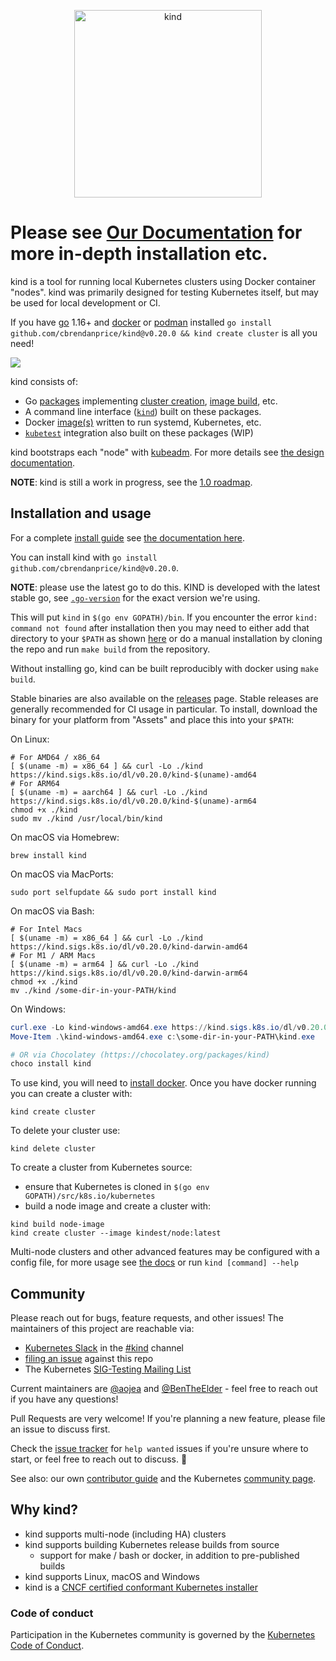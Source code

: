 <p align="center"><img alt="kind" src="./logo/logo.png" width="300px" /></p>

# Please see [Our Documentation](https://kind.sigs.k8s.io/docs/user/quick-start/) for more in-depth installation etc.

kind is a tool for running local Kubernetes clusters using Docker container "nodes".
kind was primarily designed for testing Kubernetes itself, but may be used for local development or CI.

If you have [go] 1.16+ and [docker] or [podman] installed `go install github.com/cbrendanprice/kind@v0.20.0 && kind create cluster` is all you need!

![](site/static/images/kind-create-cluster.png)

kind consists of:
- Go [packages][packages] implementing [cluster creation][cluster package], [image build][build package], etc.
- A command line interface ([`kind`][kind cli]) built on these packages.
- Docker [image(s)][images] written to run systemd, Kubernetes, etc.
- [`kubetest`][kubetest] integration also built on these packages (WIP)

kind bootstraps each "node" with [kubeadm][kubeadm]. For more details see [the design documentation][design doc].

**NOTE**: kind is still a work in progress, see the [1.0 roadmap].

## Installation and usage

For a complete [install guide] see [the documentation here][install guide].

You can install kind with `go install github.com/cbrendanprice/kind@v0.20.0`.

**NOTE**: please use the latest go to do this. KIND is developed with the latest stable go, see [`.go-version`](./.go-version) for the exact version we're using.

This will put `kind` in `$(go env GOPATH)/bin`. If you encounter the error
`kind: command not found` after installation then you may need to either add that directory to your `$PATH` as
shown [here](https://golang.org/doc/code.html#GOPATH) or do a manual installation by cloning the repo and run
`make build` from the repository.

Without installing go, kind can be built reproducibly with docker using `make build`.

Stable binaries are also available on the [releases] page. Stable releases are
generally recommended for CI usage in particular.
To install, download the binary for your platform from "Assets" and place this
into your `$PATH`:

On Linux:

```console
# For AMD64 / x86_64
[ $(uname -m) = x86_64 ] && curl -Lo ./kind https://kind.sigs.k8s.io/dl/v0.20.0/kind-$(uname)-amd64
# For ARM64
[ $(uname -m) = aarch64 ] && curl -Lo ./kind https://kind.sigs.k8s.io/dl/v0.20.0/kind-$(uname)-arm64
chmod +x ./kind
sudo mv ./kind /usr/local/bin/kind
```

On macOS via Homebrew:

```console
brew install kind
```

On macOS via MacPorts:

```console
sudo port selfupdate && sudo port install kind
```

On macOS via Bash:

```console
# For Intel Macs
[ $(uname -m) = x86_64 ] && curl -Lo ./kind https://kind.sigs.k8s.io/dl/v0.20.0/kind-darwin-amd64
# For M1 / ARM Macs
[ $(uname -m) = arm64 ] && curl -Lo ./kind https://kind.sigs.k8s.io/dl/v0.20.0/kind-darwin-arm64
chmod +x ./kind
mv ./kind /some-dir-in-your-PATH/kind
```

On Windows:

```powershell
curl.exe -Lo kind-windows-amd64.exe https://kind.sigs.k8s.io/dl/v0.20.0/kind-windows-amd64
Move-Item .\kind-windows-amd64.exe c:\some-dir-in-your-PATH\kind.exe

# OR via Chocolatey (https://chocolatey.org/packages/kind)
choco install kind
```

To use kind, you will need to [install docker].
Once you have docker running you can create a cluster with:

```console
kind create cluster
```

To delete your cluster use:

```console
kind delete cluster
```

<!--TODO(bentheelder): improve this part of the guide-->
To create a cluster from Kubernetes source:
- ensure that Kubernetes is cloned in `$(go env GOPATH)/src/k8s.io/kubernetes`
- build a node image and create a cluster with:
```console
kind build node-image
kind create cluster --image kindest/node:latest
```

Multi-node clusters and other advanced features may be configured with a config
file, for more usage see [the docs][user guide] or run `kind [command] --help`

## Community

Please reach out for bugs, feature requests, and other issues!
The maintainers of this project are reachable via:

- [Kubernetes Slack] in the [#kind] channel
- [filing an issue] against this repo
- The Kubernetes [SIG-Testing Mailing List]

Current maintainers are [@aojea] and [@BenTheElder] - feel free to
reach out if you have any questions!

Pull Requests are very welcome!
If you're planning a new feature, please file an issue to discuss first.

Check the [issue tracker] for `help wanted` issues if you're unsure where to
start, or feel free to reach out to discuss. 🙂

See also: our own [contributor guide] and the Kubernetes [community page].

## Why kind?

- kind supports multi-node (including HA) clusters
- kind supports building Kubernetes release builds from source
  - support for make / bash or docker, in addition to pre-published builds
- kind supports Linux, macOS and Windows
- kind is a [CNCF certified conformant Kubernetes installer](https://landscape.cncf.io/?selected=kind)

### Code of conduct

Participation in the Kubernetes community is governed by the [Kubernetes Code of Conduct].

<!--links-->
[go]: https://golang.org/
[go-supported]: https://golang.org/doc/devel/release.html#policy
[docker]: https://www.docker.com/
[podman]: https://podman.io/
[community page]: https://kubernetes.io/community/
[Kubernetes Code of Conduct]: code-of-conduct.md
[Go Report Card Badge]: https://goreportcard.com/badge/github.com/cbrendanprice/kind
[Go Report Card]: https://goreportcard.com/report/github.com/cbrendanprice/kind
[conformance tests]: https://github.com/kubernetes/community/blob/master/contributors/devel/sig-architecture/conformance-tests.md
[packages]: ./pkg
[cluster package]: ./pkg/cluster
[build package]: ./pkg/build
[kind cli]: ./main.go
[images]: ./images
[kubetest]: https://github.com/kubernetes/test-infra/tree/master/kubetest
[kubeadm]: https://kubernetes.io/docs/reference/setup-tools/kubeadm/kubeadm/
[design doc]: https://kind.sigs.k8s.io/docs/design/initial
[user guide]: https://kind.sigs.k8s.io/docs/user/quick-start
[SIG-Testing Mailing List]: https://groups.google.com/forum/#!forum/kubernetes-sig-testing
[issue tracker]: https://github.com/kubernetes-sigs/kind/issues
[filing an issue]: https://github.com/kubernetes-sigs/kind/issues/new
[Kubernetes Slack]: http://slack.k8s.io/
[#kind]: https://kubernetes.slack.com/messages/CEKK1KTN2/
[1.0 roadmap]: https://kind.sigs.k8s.io/docs/contributing/1.0-roadmap
[install docker]: https://docs.docker.com/install/
[@BenTheElder]: https://github.com/BenTheElder
[@munnerz]: https://github.com/munnerz
[@aojea]: https://github.com/aojea
[@amwat]: https://github.com/amwat
[contributor guide]: https://kind.sigs.k8s.io/docs/contributing/getting-started
[releases]: https://github.com/kubernetes-sigs/kind/releases
[install guide]: https://kind.sigs.k8s.io/docs/user/quick-start/#installation
[modules]: https://github.com/golang/go/wiki/Modules

